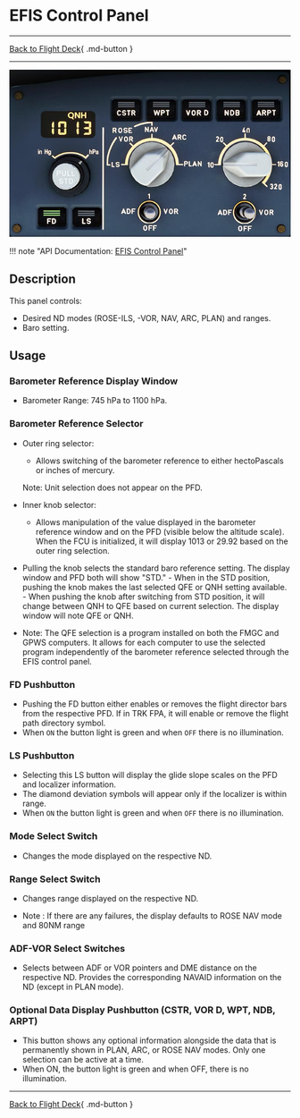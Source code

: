 # EFIS Control Panel

---

[Back to Flight Deck](../index.md){ .md-button }

---

![EFIS Control](../../../assets/a32nx-briefing/glareshield/EFIS-Control.jpg "EFIS Control")

!!! note "API Documentation: [EFIS Control Panel](../../../../fbw-a32nx/a32nx-api/a32nx-flightdeck-api.md#efis-control-panel)"

## Description

This panel controls:

- Desired ND modes (ROSE-ILS, -VOR, NAV, ARC, PLAN) and ranges.
- Baro setting.

## Usage

### Barometer Reference Display Window

- Barometer Range: 745 hPa to 1100 hPa.

### Barometer Reference Selector

- Outer ring selector:
    - Allows switching of the barometer reference to either hectoPascals or inches of mercury.

    Note: Unit selection does not appear on the PFD.

- Inner knob selector:
    - Allows manipulation of the value displayed in the barometer reference window and on the PFD (visible below the altitude scale). When the FCU is initialized, it will display 1013 or 29.92 based on the outer ring selection.

- Pulling the knob selects the standard baro reference setting. The display window and PFD both will show "STD."
      - When in the STD position, pushing the knob makes the last selected QFE or QNH setting available.
      - When pushing the knob after switching from STD position, it will change between QNH to QFE based on current selection. The display window will note QFE or QNH.

- Note: The QFE selection is a program installed on both the FMGC and GPWS computers. It allows for each computer to use the selected program independently of the barometer reference selected through the EFIS control panel.

###  FD Pushbutton

- Pushing the FD button either enables or removes the flight director bars from the respective PFD. If in TRK FPA, it will enable or remove the flight path directory symbol.
- When `ON` the button light is green and when `OFF` there is no illumination.

###  LS Pushbutton

- Selecting this LS button will display the glide slope scales on the PFD and localizer information.
- The diamond deviation symbols will appear only if the localizer is within range.
- When `ON` the button light is green and when `OFF` there is no illumination.

### Mode Select Switch

- Changes the mode displayed on the respective ND.

### Range Select Switch

- Changes range displayed on the respective ND.

- Note : If there are any failures, the display defaults to ROSE NAV mode and 80NM range

### ADF-VOR Select Switches

- Selects between ADF or VOR pointers and DME distance on the respective ND. Provides the corresponding NAVAID information on the ND (except in PLAN mode).

### Optional Data Display Pushbutton (CSTR, VOR D, WPT, NDB, ARPT)

- This button shows any optional information alongside the data that is permanently shown in PLAN, ARC, or ROSE NAV modes. Only one selection can be active at a time.
- When ON, the button light is green and when OFF, there is no illumination.

---

[Back to Flight Deck](../index.md){ .md-button }

